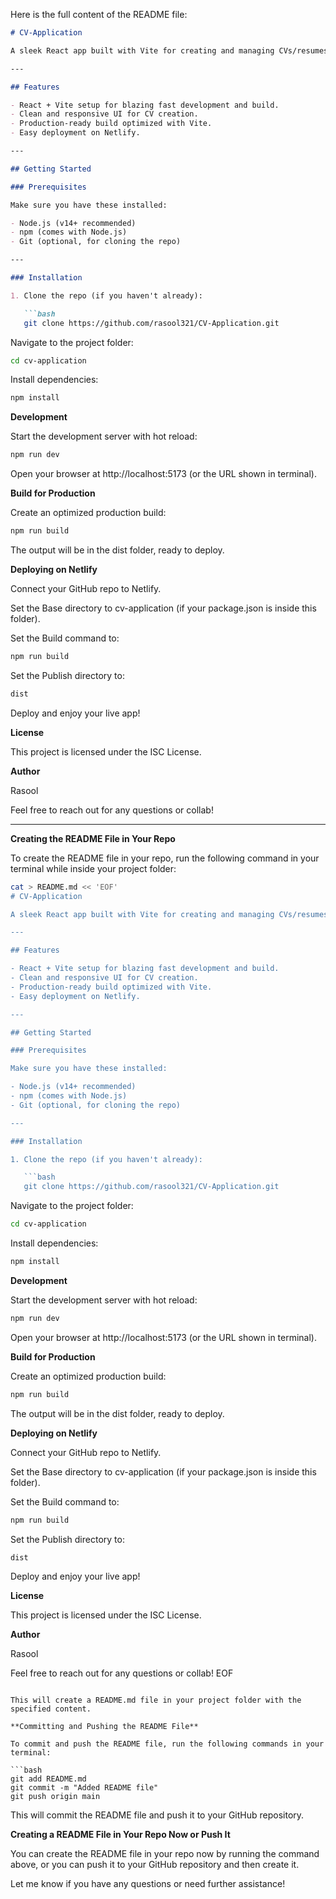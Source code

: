 Here is the full content of the README file:

```markdown
# CV-Application

A sleek React app built with Vite for creating and managing CVs/resumes easily. This project is designed to be fast, modern, and deploy-ready with Netlify.

---

## Features

- React + Vite setup for blazing fast development and build.
- Clean and responsive UI for CV creation.
- Production-ready build optimized with Vite.
- Easy deployment on Netlify.

---

## Getting Started

### Prerequisites

Make sure you have these installed:

- Node.js (v14+ recommended)
- npm (comes with Node.js)
- Git (optional, for cloning the repo)

---

### Installation

1. Clone the repo (if you haven't already):

   ```bash
   git clone https://github.com/rasool321/CV-Application.git
```

Navigate to the project folder:

```bash
cd cv-application
```

Install dependencies:

```bash
npm install
```

**Development**

Start the development server with hot reload:

```bash
npm run dev
```

Open your browser at http://localhost:5173 (or the URL shown in terminal).

**Build for Production**

Create an optimized production build:

```bash
npm run build
```

The output will be in the dist folder, ready to deploy.

**Deploying on Netlify**

Connect your GitHub repo to Netlify.

Set the Base directory to cv-application (if your package.json is inside this folder).

Set the Build command to:

```bash
npm run build
```

Set the Publish directory to:

```bash
dist
```

Deploy and enjoy your live app!

**License**

This project is licensed under the ISC License.

**Author**

Rasool

Feel free to reach out for any questions or collab! 

---

**Creating the README File in Your Repo**

To create the README file in your repo, run the following command in your terminal while inside your project folder:

```bash
cat > README.md << 'EOF'
# CV-Application

A sleek React app built with Vite for creating and managing CVs/resumes easily. This project is designed to be fast, modern, and deploy-ready with Netlify.

---

## Features

- React + Vite setup for blazing fast development and build.
- Clean and responsive UI for CV creation.
- Production-ready build optimized with Vite.
- Easy deployment on Netlify.

---

## Getting Started

### Prerequisites

Make sure you have these installed:

- Node.js (v14+ recommended)
- npm (comes with Node.js)
- Git (optional, for cloning the repo)

---

### Installation

1. Clone the repo (if you haven't already):

   ```bash
   git clone https://github.com/rasool321/CV-Application.git
```

Navigate to the project folder:

```bash
cd cv-application
```

Install dependencies:

```bash
npm install
```

**Development**

Start the development server with hot reload:

```bash
npm run dev
```

Open your browser at http://localhost:5173 (or the URL shown in terminal).

**Build for Production**

Create an optimized production build:

```bash
npm run build
```

The output will be in the dist folder, ready to deploy.

**Deploying on Netlify**

Connect your GitHub repo to Netlify.

Set the Base directory to cv-application (if your package.json is inside this folder).

Set the Build command to:

```bash
npm run build
```

Set the Publish directory to:

```bash
dist
```

Deploy and enjoy your live app!

**License**

This project is licensed under the ISC License.

**Author**

Rasool

Feel free to reach out for any questions or collab! 
EOF
```

This will create a README.md file in your project folder with the specified content.

**Committing and Pushing the README File**

To commit and push the README file, run the following commands in your terminal:

```bash
git add README.md
git commit -m "Added README file"
git push origin main
```

This will commit the README file and push it to your GitHub repository.

**Creating a README File in Your Repo Now or Push It**

You can create the README file in your repo now by running the command above, or you can push it to your GitHub repository and then create it.

Let me know if you have any questions or need further assistance!
